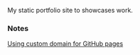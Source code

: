 My static portfolio site to showcases work.

### Notes
[Using custom domain for GitHub pages](https://medium.com/@hossainkhan/using-custom-domain-for-github-pages-86b303d3918a)